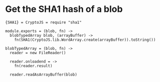 Get the SHA1 hash of a blob
===========================

    {SHA1} = CryptoJS = require "sha1"

    module.exports = (blob, fn) ->
      blobTypedArray blob, (arrayBuffer) ->
        fn(SHA1(CryptoJS.lib.WordArray.create(arrayBuffer)).toString())

    blobTypedArray = (blob, fn) ->
      reader = new FileReader()

      reader.onloadend = ->
        fn(reader.result)

      reader.readAsArrayBuffer(blob)
